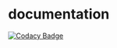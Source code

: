 # documentation

[![Codacy Badge](https://api.codacy.com/project/badge/Grade/d6437e6c1238484c9889543ed264c0a0)](https://app.codacy.com/manual/gomezgleonardob/documentation?utm_source=github.com&utm_medium=referral&utm_content=gomezgleonardob/documentation&utm_campaign=Badge_Grade_Dashboard)
